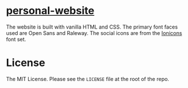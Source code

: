 # [personal-website]()

The website is built with vanilla HTML and CSS. The primary font faces used are Open Sans and Raleway. The social icons are from the [Ionicons](//ionicons.com) font set.

# License 

The MIT License. Please see the `LICENSE` file at the root of the repo.
